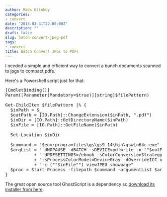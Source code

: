 ```yaml
---
author: Mads Klinkby
categories:
- convert
date: "2014-03-31T22:00:00Z"
description: ""
draft: false
slug: batch-convert-jpeg-pdf
tags:
- convert
title: Batch Convert JPGs to PDFs
---
```



I needed a simple and efficient way to convert a bunch documents scanned to jpgs to compact pdfs.

Here's a Powershell script just for that:

<pre class="csharpcode">[CmdletBinding()]
Param([Parameter(Mandatory=$true)][string]$filePattern)

Get-ChildItem $filePattern |% {
  $inPath = $_
  $outPath = [IO.Path]::ChangeExtension($inPath, <span class="str">".pdf"</span>)
  $inDir = [IO.Path]::GetDirectoryName($inPath)
  $inFile = [IO.Path]::GetFileName($inPath)

  Set-Location $inDir

  $command = <span class="str">"$env:programfiles\gs\gs9.14\bin\gswin64c.exe"</span>
  $argList = <span class="str">"-dNOPAUSE -dBATCH -sDEVICE=pdfwrite -o "</span><span class="str">"$outPath"</span><span class="str">" -dCompatibilityLevel=1.4 "</span> `
           + <span class="str">"-dPDFSETTINGS=/ebook -sColorConversionStrategy=Gray -sColorConversionStrategyForImages=Gray "</span> `
           + <span class="str">"-sProcessColorModel=DeviceGray -dOverrideICC viewjpeg.ps "</span> `
           + <span class="str">"-c ("</span><span class="str">"$inFile"</span><span class="str">") viewJPEG showpage"</span>
  $proc = Start-Process -filepath $command -argumentList $argList -Wait -PassThru -NoNewWindow 
}
</pre>

The great open source tool GhostScript is a dependency so [download its installer from here](http://www.ghostscript.com/download/gsdnld.html).


